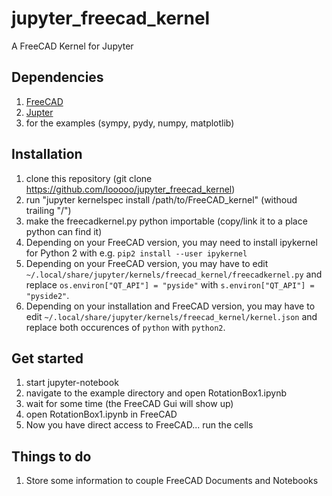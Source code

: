 # jupyter_freecad_kernel
A FreeCAD Kernel for Jupyter

## Dependencies
1. [FreeCAD](http://www.freecadweb.org/)
2. [Jupter](http://jupyter.org/)
3. for the examples (sympy, pydy, numpy, matplotlib)

## Installation
1. clone this repository (git clone https://github.com/looooo/jupyter_freecad_kernel)
2. run "jupyter kernelspec install /path/to/FreeCAD_kernel" (withoud trailing "/")
3. make the freecadkernel.py python importable (copy/link it to a place python can find it)
4. Depending on your FreeCAD version, you may need to install ipykernel for Python 2 with e.g. `pip2 install --user ipykernel`
5. Depending on your FreeCAD version, you may have to edit `~/.local/share/jupyter/kernels/freecad_kernel/freecadkernel.py` and replace `os.environ["QT_API"] = "pyside"` with `s.environ["QT_API"] = "pyside2"`.
6. Depending on your installation and FreeCAD version, you may have to edit `~/.local/share/jupyter/kernels/freecad_kernel/kernel.json` and replace both occurences of `python` with `python2`.

## Get started
1. start jupyter-notebook
2. navigate to the example directory and open RotationBox1.ipynb
3. wait for some time (the FreeCAD Gui will show up)
4. open RotationBox1.ipynb in FreeCAD
5. Now you have direct access to FreeCAD... run the cells

## Things to do
1. Store some information to couple FreeCAD Documents and Notebooks
